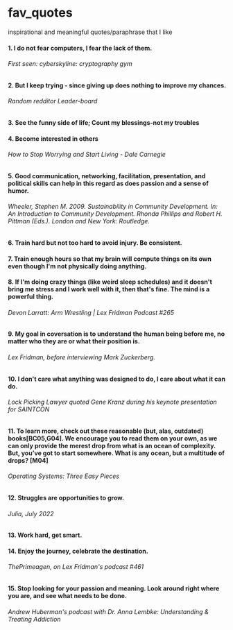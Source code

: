 # fav_quotes
inspirational and meaningful quotes/paraphrase that I like

#### 1. I do not fear computers, I fear the lack of them. 
###### First seen: cyberskyline: cryptography gym

#### 2. But I keep trying - since giving up does nothing to improve my chances.
###### Random redditor Leader-board

#### 3. See the funny side of life; Count my blessings-not my troubles
#### 4. Become interested in others
###### How to Stop Worrying and Start Living - Dale Carnegie

#### 5. Good communication, networking, facilitation, presentation, and political skills can help in this regard as does passion and a sense of humor.
###### Wheeler, Stephen M. 2009. Sustainability in Community Development. In: An Introduction to Community Development. Rhonda Phillips and Robert H. Pittman (Eds.). London and New York: Routledge. 

#### 6. Train hard but not too hard to avoid injury. Be consistent.
#### 7. Train enough hours so that my brain will compute things on its own even though I'm not physically doing anything.
#### 8. If I'm doing crazy things (like weird sleep schedules) and it doesn't bring me stress and I work well with it, then that's fine. The mind is a powerful thing.
###### Devon Larratt: Arm Wrestling | Lex Fridman Podcast #265

#### 9. My goal in coversation is to understand the human being before me, no matter who they are or what their position is.
###### Lex Fridman, before interviewing Mark Zuckerberg.

#### 10. I don't care what anything was designed to do, I care about what it can do.
###### Lock Picking Lawyer quoted Gene Kranz during his keynote presentation for SAINTCON

#### 11. To learn more, check out these reasonable (but, alas, outdated) books[BC05,G04]. We encourage you to read them on your own, as we can only provide the merest drop from what is an ocean of complexity. But, you’ve got to start somewhere. What is any ocean, but a multitude of drops? [M04]
###### Operating Systems: Three Easy Pieces

#### 12. Struggles are opportunities to grow.
###### Julia, July 2022

#### 13. Work hard, get smart.
#### 14. Enjoy the journey, celebrate the destination.
###### ThePrimeagen, on Lex Fridman's podcast #461

#### 15. Stop looking for your passion and meaning. Look around right where you are, and see what needs to be done.
###### Andrew Huberman's podcast with Dr. Anna Lembke: Understanding & Treating Addiction
